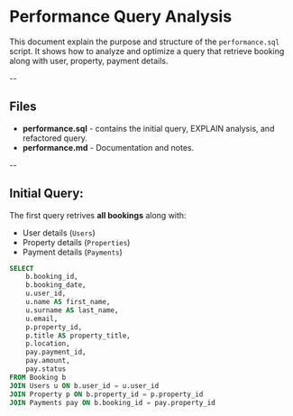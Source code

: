 # Performance Query Analysis
This document explain the purpose and structure of the `performance.sql` script.
It shows how to analyze and optimize a query that retrieve booking along with user, property, payment details.

--
## Files
- **performance.sql** - contains the initial query, EXPLAIN analysis, and refactored query.
- **performance.md** - Documentation and notes.

--

## Initial Query:
The first query retrives **all bookings** along with:
- User details (`Users`)
- Property details (`Properties`)
- Payment details (`Payments`)

```sql
SELECT
    b.booking_id,
    b.booking_date,
    u.user_id,
    u.name AS first_name,
    u.surname AS last_name,
    u.email,
    p.property_id,
    p.title AS property_title,
    p.location,
    pay.payment_id,
    pay.amount,
    pay.status
FROM Booking b
JOIN Users u ON b.user_id = u.user_id
JOIN Property p ON b.property_id = p.property_id
JOIN Payments pay ON b.booking_id = pay.property_id